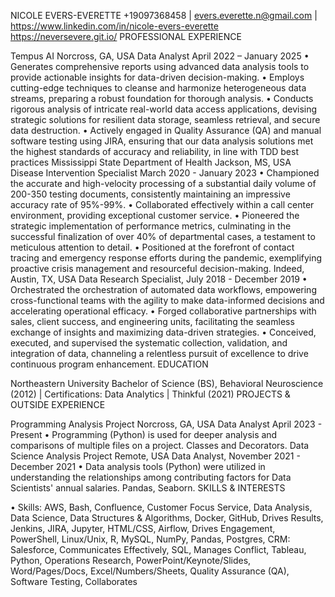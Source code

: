 NICOLE EVERS-EVERETTE
+19097368458 | evers.everette.n@gmail.com | https://www.linkedin.com/in/nicole-evers-everette
https://neversevere.git.io/
PROFESSIONAL EXPERIENCE
 
Tempus AI	Norcross, GA, USA
Data Analyst 	April 2022 – January 2025
•	Generates comprehensive reports using advanced data analysis tools to provide actionable insights for data-driven decision-making.
•	Employs cutting-edge techniques to cleanse and harmonize heterogeneous data streams, preparing a robust foundation for thorough analysis.
•	Conducts rigorous analysis of intricate real-world data access applications, devising strategic solutions for resilient data storage, seamless retrieval, and secure data destruction.
•	Actively engaged in Quality Assurance (QA) and manual software testing using JIRA, ensuring that our data analysis solutions met the highest standards of accuracy and reliability, in line with TDD best practices
Mississippi State Department of Health	Jackson, MS, USA
Disease Intervention Specialist	March 2020 - January 2023
•	Championed the accurate and high-velocity processing of a substantial daily volume of 200-350 testing documents, consistently maintaining an impressive accuracy rate of 95%-99%.
•	Collaborated effectively within a call center environment, providing exceptional customer service.
•	Pioneered the strategic implementation of performance metrics, culminating in the successful finalization of over 40% of departmental cases, a testament to meticulous attention to detail.
•	Positioned at the forefront of contact tracing and emergency response efforts during the pandemic, exemplifying proactive crisis management and resourceful decision-making.
Indeed, Austin, TX, USA
Data Research Specialist, July 2018 - December 2019
•	Orchestrated the orchestration of automated data workflows, empowering cross-functional teams with the agility to make data-informed decisions and accelerating operational efficacy.
•	Forged collaborative partnerships with sales, client success, and engineering units, facilitating the seamless exchange of insights and maximizing data-driven strategies.
•	Conceived, executed, and supervised the systematic collection, validation, and integration of data, channeling a relentless pursuit of excellence to drive continuous program enhancement.
EDUCATION
 
Northeastern University
Bachelor of Science (BS), Behavioral Neuroscience (2012)               |                Certifications: Data Analytics | Thinkful (2021)
PROJECTS & OUTSIDE EXPERIENCE
 
Programming Analysis Project 	Norcross, GA, USA
Data Analyst	April 2023 - Present
•     Programming (Python) is used for deeper analysis and comparisons of multiple files on a project. Classes and Decorators.
Data Science Analysis Project 	Remote, USA
Data Analyst,	November 2021 - December 2021
•    Data analysis tools (Python) were utilized in understanding the relationships among contributing factors for Data Scientists' annual salaries. Pandas, Seaborn.
SKILLS & INTERESTS
 
•	Skills: AWS, Bash, Confluence, Customer Focus Service, Data Analysis, Data Science, Data Structures & Algorithms, Docker, GitHub, Drives Results, Jenkins, JIRA, Jupyter, HTML/CSS, Airflow, Drives Engagement, PowerShell, Linux/Unix, R, MySQL, NumPy, Pandas, Postgres, CRM: Salesforce, Communicates Effectively, SQL, Manages Conflict, Tableau, Python, Operations Research, PowerPoint/Keynote/Slides, Word/Pages/Docs, Excel/Numbers/Sheets, Quality Assurance (QA), Software Testing, Collaborates

